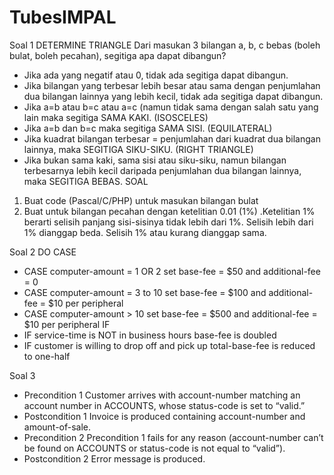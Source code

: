 # TubesIMPAL

Soal 1
DETERMINE TRIANGLE
Dari masukan 3 bilangan a, b, c bebas (boleh bulat, boleh pecahan), segitiga apa dapat dibangun?
- Jika ada yang negatif atau 0, tidak ada segitiga dapat dibangun.
- Jika bilangan yang terbesar lebih besar atau sama dengan penjumlahan dua bilangan lainnya yang lebih kecil, tidak ada segitiga dapat dibangun.
- Jika a=b atau b=c atau a=c (namun tidak sama dengan salah satu yang lain maka segitiga SAMA KAKI. (ISOSCELES)
- Jika a=b dan b=c maka segitiga SAMA SISI. (EQUILATERAL)
- Jika kuadrat bilangan terbesar = penjumlahan dari kuadrat dua bilangan lainnya, maka SEGITIGA SIKU-SIKU. (RIGHT TRIANGLE)
- Jika bukan sama kaki, sama sisi atau siku-siku, namun bilangan terbesarnya lebih kecil daripada penjumlahan dua bilangan lainnya, maka SEGITIGA BEBAS.
SOAL
1. Buat code (Pascal/C/PHP) untuk masukan bilangan bulat
2. Buat untuk bilangan pecahan dengan ketelitian 0.01 (1%) .Ketelitian 1% berarti selisih panjang
sisi-sisinya tidak lebih dari 1%. Selisih lebih dari 1% dianggap beda. Selisih 1% atau kurang dianggap
sama.

Soal 2
DO CASE
- CASE computer-amount = 1 OR 2
  set base-fee = $50 and additional-fee = 0
- CASE computer-amount = 3 to 10
  set base-fee = $100 and additional-fee = $10 per peripheral
- CASE computer-amount > 10
  set base-fee = $500 and additional-fee = $10 per peripheral
IF 
- IF service-time is NOT in business hours base-fee is doubled
- IF customer is willing to drop off and pick up total-base-fee is reduced to one-half

Soal 3
- Precondition 1
  Customer arrives with account-number matching an account number in ACCOUNTS, whose status-code is set to “valid.”
-  Postcondition 1
  Invoice is produced containing account-number and amount-of-sale.
- Precondition 2
  Precondition 1 fails for any reason (account-number can’t be found on ACCOUNTS or status-code is not equal to “valid”).
- Postcondition 2
  Error message is produced. 
